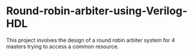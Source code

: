 # Round-robin-arbiter-using-Verilog-HDL
This project involves the design of a round robin arbiter system for 4 masters trying to access a common resource.
